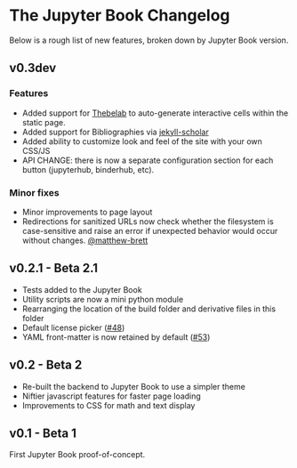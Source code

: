 # The Jupyter Book Changelog

Below is a rough list of new features, broken down by Jupyter Book version.

## v0.3dev

### Features

- Added support for [Thebelab](https://minrk.github.io/thebelab/) to auto-generate
  interactive cells within the static page.
- Added support for Bibliographies via [jekyll-scholar](https://github.com/inukshuk/jekyll-scholar)
- Added ability to customize look and feel of the site with your own CSS/JS
- API CHANGE: there is now a separate configuration section for each button
  (jupyterhub, binderhub, etc).

### Minor fixes

- Minor improvements to page layout
- Redirections for sanitized URLs now check whether the filesystem is case-sensitive
  and raise an error if unexpected behavior would occur without changes. [@matthew-brett](https://github.com/matthew-brett)
  
## v0.2.1 - Beta 2.1

- Tests added to the Jupyter Book
- Utility scripts are now a mini python module
- Rearranging the location of the build folder and derivative files in this folder
- Default license picker ([#48](https://github.com/choldgraf/jupyter-book/pull/48))
- YAML front-matter is now retained by default ([#53](https://github.com/choldgraf/jupyter-book/pull/53))

## v0.2 - Beta 2

- Re-built the backend to Jupyter Book to use a simpler theme
- Niftier javascript features for faster page loading
- Improvements to CSS for math and text display

## v0.1 - Beta 1

First Jupyter Book proof-of-concept.